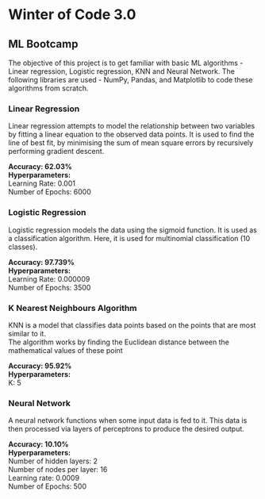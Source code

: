 
# Winter of Code 3.0

## ML Bootcamp

The objective of this project is to get familiar with basic ML algorithms - Linear regression, Logistic regression, KNN and Neural Network.
The following libraries are used - NumPy, Pandas, and Matplotlib to code these algorithms from scratch.

### Linear Regression

Linear regression attempts to model the relationship between two variables by fitting a linear equation to the observed data points.
It is used to find the line of best fit, by minimising the sum of mean square errors by recursively performing gradient descent.


**Accuracy: 62.03%**<br/>
**Hyperparameters:**<br/>
Learning Rate: 0.001<br/>
Number of Epochs: 6000



### Logistic Regression

Logistic regression models the data using the sigmoid function. It is used as a classification algorithm. 
Here, it is used for multinomial classification (10 classes).

**Accuracy: 97.739%**<br/>
**Hyperparameters:**<br/>
Learning Rate: 0.000009<br/>
Number of Epochs: 3500


### K Nearest Neighbours Algorithm

KNN is a model that classifies data points based on the points that are most similar to it.  
The algorithm works by finding the Euclidean distance between the mathematical values of these point

**Accuracy: 95.92%**<br/>
**Hyperparameters:**<br/>
K: 5


### Neural Network
 
A neural network functions when some input data is fed to it. 
This data is then processed via layers of perceptrons to produce the desired output.

**Accuracy: 10.10%**<br/>
**Hyperparameters:**<br/>
Number of hidden layers: 2<br/>
Number of nodes per layer: 16<br/>
Learning rate: 0.0009<br/>
Number of Epochs: 500

